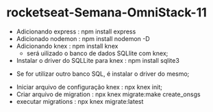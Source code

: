 # rocketseat-Semana-OmniStack-11

 * Adicionando express                    : npm install express
 * Adicionado nodemon                     : npm install nodemon -D
 * Adicionando knex                       : npm install knex
   - será uilizado o banco de dados SQLlite com knex;
 * Instalar o driver do SQLLite para knex : npm install sqlite3
  - Se for utilizar outro banco SQL, é instalar o driver do mesmo;
 * Iniciar arquivo de configuração knex   : npx knex init;
 * Criar arquivo de migration             : npx knex migrate:make create_onsgs
 * executar migrations                    : npx knex migrate:latest